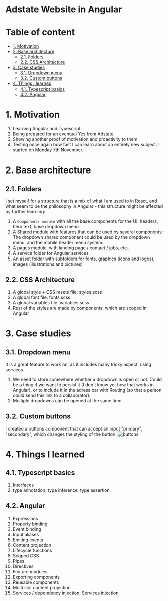 # Adstate Website in Angular <!-- omit in toc -->

# Table of content <!-- omit in toc -->

- [1. Motivation](#1-motivation)
- [2. Base architecture](#2-base-architecture)
  - [2.1. Folders](#21-folders)
  - [2.2. CSS Architecture](#22-css-architecture)
- [3. Case studies](#3-case-studies)
  - [3.1. Dropdown menu](#31-dropdown-menu)
  - [3.2. Custom buttons](#32-custom-buttons)
- [4. Things I learned](#4-things-i-learned)
  - [4.1. Typescript basics](#41-typescript-basics)
  - [4.2. Angular](#42-angular)

# 1. Motivation

1. Learning Angular and Typescript
2. Being prepared for an eventual Yes from Adstate
3. Showing another proof of motivation and proactivity to them
4. Testing once again how fast I can learn about an entirely new subject. I started on Monday 7th November.

# 2. Base architecture

## 2.1. Folders

I set myself for a structure that is a mix of what I am used to in React, and what seem to be the philosophy in Angular - this structure might be affected by further learning:

1. A `Components module` with all the base components for the UI: headers, hero text, base dropdown menu
2. A Shared module with features that can be used by several components: The dropdown shared component could be used by the dropdown menu, and the mobile header menu system.
3. A pages module, with landing page / contact / jobs, etc..
4. A service folder for Angular services
5. An asset folder with subfolders for fonts, graphics (icons and logos), images (illustrations and pictures)

## 2.2. CSS Architecture

1. A global style + CSS resets file: styles.scss
2. A global font file: fonts.scss
3. A global variables file: variables.scss
4. Rest of the styles are made by components, which are scoped in Angular

# 3. Case studies

## 3.1. Dropdown menu

It is a great feature to work on, as it includes many tricky aspect, using services.

1. We need to store somewhere whether a dropdown is open or not. Could be a thing if we want to persist it (I don't know yet how that works in Angular), or to include it in the adress bar with Routing (so that a person could send this link to a collaborator).
2. Multiple dropdowns can be opened at the same time.

## 3.2. Custom buttons

I created a buttons component that can accept an input "primary", "secondary", which changes the styling of the button.
![buttons](https://i.ibb.co/VQFfwDG/Screenshot-2022-11-18-at-10-39-29.png)

# 4. Things I learned

## 4.1. Typescript basics

1. Interfaces
2. type annotation, type inference, type assertion

## 4.2. Angular

1. Expressions
2. Property binding
3. Event binding
4. Input aliases
5. Emiting events
6. Content projection
7. Lifecycle functions
8. Scoped CSS
9. Pipes
10. Directives
11. Feature modules
12. Exporting components
13. Reusable components
14. Multi slot content projection
15. Services / dependency injection, Services injection
